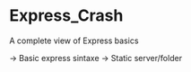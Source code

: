 # Express_Crash
 A complete view of Express basics 

 -> Basic express sintaxe
-> Static server/folder